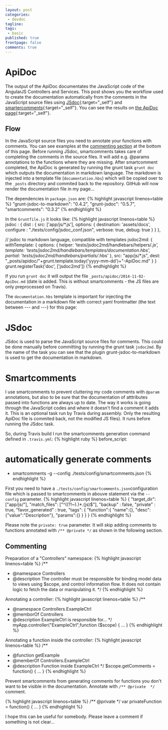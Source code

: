 ```yaml
---
layout: post
categories:
 - devdoc
tagline:
tags:
 - basic
published: true
frontpage: false
comments: true
---
```

# ApiDoc

The output of the ApiDoc documentates the JavaScript code of the AngularJS Controllers and Services. This post shows you the workflow used to create the documentation automatically from the comments in the JavaScript source files using [JSdoc](http://usejsdoc.org/){:target="_self"} and [smartercomments](http://smartcomments.github.io/){:target="_self"}. You can see the results on [the ApiDoc page](https://maltretieren.github.io/apidoc/2014/11/01/ApiDoc/){:target="_self"}.

## Flow
In the JavaScript source files you need to annotate your functions with comments. You can see examples at the [commenting section](#commenting) at the bottom of this page. Before running JSdoc, smartcomments takes care of completing the comments in the source files. It will add e.g. @params annotations to the functions where they are missing. After smartcomment completed, the ApiDoc is generated by running the grunt task `grunt doc` which outputs the documentation in markdown language. The  markdown is injected into a template file (`documentation.hbs`) which will be copied over to the `_posts` directory and commited back to the repository. GitHub will now render the documentation file in my page... 

The dependencies in `package.json` are:
{% highlight javascript linenos=table %}
"grunt-jsdoc-to-markdown": "0.4.2",
"grunt-jsdoc": "0.5.7",
"smartcomments": "0.3.2"
{% endhighlight %}

In the `Gruntfile.js` it looks like:
{% highlight javascript linenos=table %}
jsdoc : {
     dist : {
         src: ['app/js/*.js'], 
         options: {
             destination: 'assets/docs',
             configure : "./tests/config/jsdoc_conf.json",
             verbose: true,
             debug: true
         }
     }
 },
 
 // jsdoc to markdown language, compatible with templates
 jsdoc2md: {
     withTemplate: {
         options: {
             helper: 'tests/jsdoc2md/handlebars/helpers/*.js',
             template: 'tests/jsdoc2md/handlebars/templates/documentation.hbs',
             partial: 'tests/jsdoc2md/handlebars/partials/*.hbs'
         },
         src: "app/js/*.js",
         dest: "_posts/apidoc/"+grunt.template.today('yyyy-mm-dd')+"-ApiDoc.md"
     }
 }
 grunt.registerTask('doc', ['jsdoc2md'])
{% endhighlight %}

If you run `grunt doc` it will output the file `_posts/apidoc/2014-11-02-ApiDoc.md` (date is added. This is without smartcomments - the JS files are only preprocessed on Travis).

The `documentation.hbs` template is important for injecting the documentation in a markdown file with correct yaml frontmatter (the text between --- and ---) for this page:

# JSdoc
JSdoc is used to parse the JavaScript source files for comments. This could be done manually before committing by running the grunt task `jsdoc2md`. By the name of the task you can see that the plugin grunt-jsdoc-to-markdown is used to get the documentation in markdown.

# Smartcomments
I use smartcomments to prevent cluttering my code comments with `@param` annotations, but also to be sure that the documentation of atttributes passed into functions are always up to date. The way it works is going through the JavaScript codes and where it doesn't find a comment it adds it.  This is an optional task run by Travis during assembly. Only the resulting ApiDoc file is commited back, not the modified JS files). It runs before running the JSdoc task.

So, during Travis build I run the smartcomments generation command defined in `.travis.yml`:
{% highlight ruby %}
before_script:
  # automatically generate comments
  - smartcomments -g --config ./tests/config/smartcomments.json
{% endhighlight %}

First you need to have a `./tests/config/smartcomments.json`configuration file which is passed to smartcomments in abouve statement via the `--config` parameter.
{% highlight javascript linenos=table %}
{
    "target_dir": ["app/js/"],
    "match_files": ["^((?!~).)*.(js)$"],
    "backup" : false,
    "private" : true,
    "favor_generated" : true,
    "tags": {
        "function":{
            "name":{},
            "desc":{"value":"Description"},
            "params":{}
        }
    }
}
{% endhighlight %}

Please note the `private: true` parameter. It will skip adding comments to functions annotated with `/** @private */` as shown in the following section.

## Commenting
Preparation of a "Controllers" namespace:
{% highlight javascript linenos=table %}
/**
 * @namespace Controllers
 * @description  The controller must be responsible for binding model data to views using $scope, and control information flow. It does not contain logic to fetch the data or manipulating it.
 */
{% endhighlight %}

Annotating a controller:
{% highlight javascript linenos=table %}
/**
 * @namespace Controllers.ExampleCtrl
 * @memborOf Controllers
 * @description ExampleCtrl is responsible for...
 */
 myApp.controller("ExampleCtrl",function ($scope) {
 ...
 }
{% endhighlight %}

Annotating a function inside the controller:
{% highlight javascript linenos=table %}
/**
 * @function getExample
 * @memberOf Controllers.ExampleCtrl
 * @description Function inside ExampleCtrl
 */
$scope.getComments = function() {
   ...
}
{% endhighlight %}

Prevent smartcomments from generating comments for functions you don't want to be visible in the documentation. Annotate with `/** @private  */` comment.

{% highlight javascript linenos=table %}
/** @private  */
var privateFunction = function() {
...
}
{% endhighlight %}

I hope this can be useful for somebody. Please leave a comment if something is not clear...
